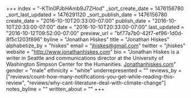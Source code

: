 +++
index = "-KTln0PJbHAmb9J7ZHod"
_sort_create_date = 1476156780
_sort_last_updated = 1476291120
_sort_publish_date = 1476156780
create_date = "2016-10-10T20:33:00-07:00"
publish_date = "2016-10-10T20:33:00-07:00"
date = "2016-10-10T20:33:00-07:00"
last_updated = "2016-10-12T09:52:00-07:00"
preview_url = "bf77a7b0-42f7-ef96-1d0d-8f5c1203f896"
byline = "Jonathan Hiskes"
title = "Jonathan Hiskes"
alphabetize_by = "hiskes"
email = "jhiskes@gmail.com"
twitter = "jhiskes"
website = "http://www.jonathanhiskes.com"
bio = "Jonathan Hiskes is a writer in Seattle and communications director at the University of Washington Simpson Center for the Humanities. [Jonathanhiskes.com](http://www.jonathanhiskes.com)"
gender = "male"
ethnicity = "white"
underrepresented = ""
reviews_by = ["reviews/count-how-many-notifications-you-get-while-reading-this-review", "reviews/why-cant-literature-deal-with-climate-change"]
notes_byline = ""
written_about = ""
+++

